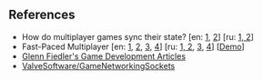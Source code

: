 ## References

- How do multiplayer games sync their state?
[en:
[1](https://www.cakesolutions.net/teamblogs/how-does-multiplayer-game-sync-their-state-part-1),
[2](https://www.cakesolutions.net/teamblogs/how-does-multiplayer-game-sync-their-state-part-2)]
[ru: [1, 2](https://habr.com/post/328702/)]
- Fast-Paced Multiplayer
[en:
[1](http://www.gabrielgambetta.com/client-server-game-architecture.html),
[2](http://www.gabrielgambetta.com/client-side-prediction-server-reconciliation.html),
[3](http://www.gabrielgambetta.com/entity-interpolation.html),
[4](http://www.gabrielgambetta.com/lag-compensation.html)]
[ru:
[1, 2](https://habr.com/post/302394/),
[3](https://habr.com/post/302834/),
[4](https://habr.com/post/303006/)]
[[Demo](http://www.gabrielgambetta.com/client-side-prediction-live-demo.html)]
- [Glenn Fiedler's Game Development Articles](https://gafferongames.com/)
- [ValveSoftware/GameNetworkingSockets](https://github.com/ValveSoftware/GameNetworkingSockets/blob/master/src/steamnetworkingsockets/clientlib/SNP_WIRE_FORMAT.md)
